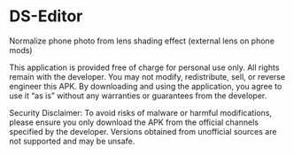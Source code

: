 # DS-Editor
Normalize phone photo from lens shading effect (external lens on phone mods)

This application is provided free of charge for personal use only. All rights remain with the developer. You may not modify, redistribute, sell, or reverse engineer this APK. By downloading and using the application, you agree to use it “as is” without any warranties or guarantees from the developer.

Security Disclaimer: To avoid risks of malware or harmful modifications, please ensure you only download the APK from the official channels specified by the developer. Versions obtained from unofficial sources are not supported and may be unsafe.
